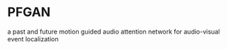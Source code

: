 # PFGAN
a past and future motion guided audio attention network for audio-visual event localization

